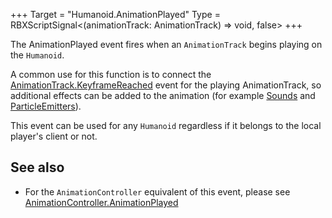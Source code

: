 +++
Target = "Humanoid.AnimationPlayed"
Type = RBXScriptSignal<(animationTrack: AnimationTrack) => void, false>
+++

The AnimationPlayed event fires when an `AnimationTrack` begins playing on the `Humanoid`.A common use for this function is to connect the [AnimationTrack.KeyframeReached](https://developer.roblox.com/api-reference/event/AnimationTrack/KeyframeReached) event for the playing AnimationTrack, so additional effects can be added to the animation (for example [Sounds](https://developer.roblox.com/api-reference/class/Sound) and [ParticleEmitters](https://developer.roblox.com/api-reference/class/ParticleEmitter)).This event can be used for any `Humanoid` regardless if it belongs to the local player's client or not.## See also - For the `AnimationController` equivalent of this event, please see [AnimationController.AnimationPlayed](https://developer.roblox.com/api-reference/event/AnimationController/AnimationPlayed)